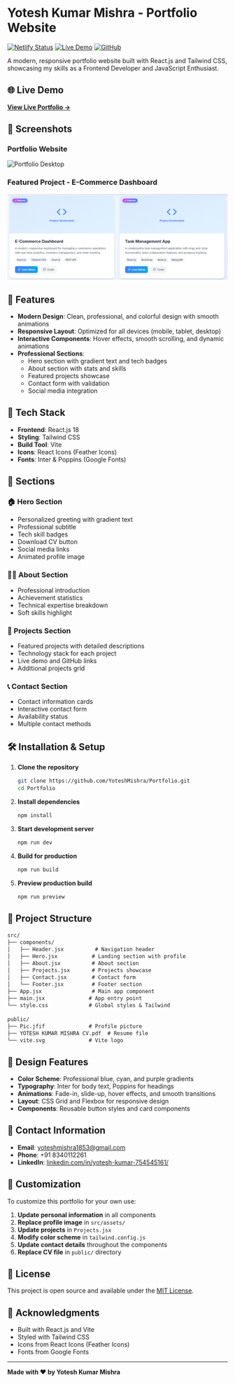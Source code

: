 # Yotesh Kumar Mishra - Portfolio Website

[![Netlify Status](https://api.netlify.com/api/v1/badges/your-badge-id/deploy-status)](https://app.netlify.com/sites/ephemeral-lily-ade68d/deploys)
[![Live Demo](https://img.shields.io/badge/Live%20Demo-Visit%20Site-brightgreen)](https://ephemeral-lily-ade68d.netlify.app/)
[![GitHub](https://img.shields.io/badge/GitHub-Repository-blue)](https://github.com/YoteshMishra/Portfolio)

A modern, responsive portfolio website built with React.js and Tailwind CSS, showcasing my skills as a Frontend Developer and JavaScript Enthusiast.

## 🌐 Live Demo
**[View Live Portfolio →](https://ephemeral-lily-ade68d.netlify.app/)**

## 📸 Screenshots

### Portfolio Website
![Portfolio Desktop](https://ephemeral-lily-ade68d.netlify.app/screenshot-desktop.png)

### Featured Project - E-Commerce Dashboard
![E-Commerce Dashboard](./public/e-com.PNG)

## 🌟 Features

- **Modern Design**: Clean, professional, and colorful design with smooth animations
- **Responsive Layout**: Optimized for all devices (mobile, tablet, desktop)
- **Interactive Components**: Hover effects, smooth scrolling, and dynamic animations
- **Professional Sections**:
  - Hero section with gradient text and tech badges
  - About section with stats and skills
  - Featured projects showcase
  - Contact form with validation
  - Social media integration

## 🚀 Tech Stack

- **Frontend**: React.js 18
- **Styling**: Tailwind CSS
- **Build Tool**: Vite
- **Icons**: React Icons (Feather Icons)
- **Fonts**: Inter & Poppins (Google Fonts)

## 📱 Sections

### 🏠 Hero Section
- Personalized greeting with gradient text
- Professional subtitle
- Tech skill badges
- Download CV button
- Social media links
- Animated profile image

### 👨‍💻 About Section
- Professional introduction
- Achievement statistics
- Technical expertise breakdown
- Soft skills highlight

### 🎨 Projects Section
- Featured projects with detailed descriptions
- Technology stack for each project
- Live demo and GitHub links
- Additional projects grid

### 📞 Contact Section
- Contact information cards
- Interactive contact form
- Availability status
- Multiple contact methods

## 🛠️ Installation & Setup

1. **Clone the repository**
   ```bash
   git clone https://github.com/YoteshMishra/Portfolio.git
   cd Portfolio
   ```

2. **Install dependencies**
   ```bash
   npm install
   ```

3. **Start development server**
   ```bash
   npm run dev
   ```

4. **Build for production**
   ```bash
   npm run build
   ```

5. **Preview production build**
   ```bash
   npm run preview
   ```

## 📁 Project Structure

```
src/
├── components/
│   ├── Header.jsx          # Navigation header
│   ├── Hero.jsx           # Landing section with profile
│   ├── About.jsx          # About section
│   ├── Projects.jsx       # Projects showcase
│   ├── Contact.jsx        # Contact form
│   └── Footer.jsx         # Footer section
├── App.jsx                # Main app component
├── main.jsx              # App entry point
└── style.css             # Global styles & Tailwind

public/
├── Pic.jfif              # Profile picture
├── YOTESH KUMAR MISHRA CV.pdf  # Resume file
└── vite.svg              # Vite logo
```

## 🎨 Design Features

- **Color Scheme**: Professional blue, cyan, and purple gradients
- **Typography**: Inter for body text, Poppins for headings
- **Animations**: Fade-in, slide-up, hover effects, and smooth transitions
- **Layout**: CSS Grid and Flexbox for responsive design
- **Components**: Reusable button styles and card components

## 📧 Contact Information

- **Email**: yoteshmishra1853@gmail.com
- **Phone**: +91 8340112261
- **LinkedIn**: [linkedin.com/in/yotesh-kumar-754545161/](https://www.linkedin.com/in/yotesh-kumar-754545161/)

## 🔧 Customization

To customize this portfolio for your own use:

1. **Update personal information** in all components
2. **Replace profile image** in `src/assets/`
3. **Update projects** in `Projects.jsx`
4. **Modify color scheme** in `tailwind.config.js`
5. **Update contact details** throughout the components
6. **Replace CV file** in `public/` directory

## 📄 License

This project is open source and available under the [MIT License](LICENSE).

## 🙏 Acknowledgments

- Built with React.js and Vite
- Styled with Tailwind CSS
- Icons from React Icons (Feather Icons)
- Fonts from Google Fonts

---

**Made with ❤️ by Yotesh Kumar Mishra**
